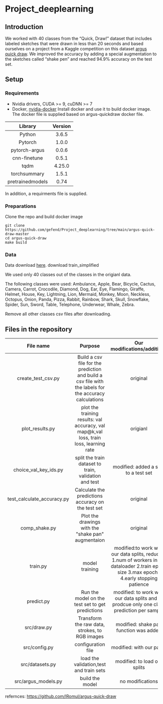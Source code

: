 # Project_deeplearning

## Introduction
We worked with 40 classes from the “Quick, Draw!” dataset that includes labeled sketches that were drawn in less than 20 seconds and based ourselves on a project from a Kaggle competition on this dataset [argus quick draw]( https://github.com/lRomul/argus-quick-draw).
We improved the accuracy by adding a special augmentation to the sketches called “shake pen” and reached 94.9% accuracy on the test set.

## Setup
### Requirements
* Nvidia drivers, CUDA >= 9, cuDNN >= 7
* Docker, [nvidia-docker](https://github.com/NVIDIA/nvidia-docker)
Install docker and use it to build docker image.
The docker file is supplied based on argus-quickdraw docker file.

|Library|Version|
|:-----:|:-----:|
|Python|3.6.5|
|Pytorch|1.0.0|
|pytorch-argus|0.0.6|
|cnn-finetune|0.5.1|
|tqdm|4.25.0|
|torchsummary|1.5.1|
|pretrainedmodels |0.74|

In addition, a requirments file is supplied. 

### Preparations
Clone the repo and build docker image

```shell
git clone https://github.com/gefend/Project_deeplearning/tree/main/argus-quick-draw-master
cd argus-quick-draw
make build
```

### Data
Data download [here](https://www.kaggle.com/c/quickdraw-doodle-recognition/data?select=train_simplified).
download train_simplified

We used only 40 classes out of the classes in the origianl data. 

The following classes were used: Ambulance, Apple, Bear, Bicycle, Cactus, Camera, Carrot, Crocodile, Diamond, Dog, Ear, Eye, Flamingo, Giraffe, Helmet, House, Key, Lightning, Lion, Mermaid, Monkey, Moon, Neckless, Octopus, Onion, Panda, Pizza, Rabbit, Rainbow, Shark, Skull, Snowflake, Spider, Sun, Sword, Table, Telephone, Underwear, Whale, Zebra.

Remove all other classes csv files after downloading.

## Files in the repository
|File name|Purpose|Our modifications/additions|
|:-------:|:-----:|:-------------------------:|
|create_test_csv.py|Build a csv file for the prediction and build a csv file with the labels for the accuracy calculations|original|
|plot_results.py|plot the training results: val accuracy, val map@k,val loss, train loss, learning rate|origianl|
|choice_val_key_ids.py|split the train dataset to train, validation and test|modified: added a split to a test set|
|test_calculate_accuracy.py|Calculate the predictions accuracy on the test set|original|
|comp_shake.py|Plot the drawings with the "shake pan" augmentaion| original|
|train.py|model training|modified:to work with our data splits, reduced: 1.num of workers in the dataloader 2.train epoch size 3.max epochs 4.early stopping patience|
|predict.py|Run the model on the test set to get predictions|modified: to work with our data splits and to prodcue only one class prediction per sample|
|src/draw.py|Transform the raw data, strokes, to RGB images|modified: shake pan function was added|
|src/config.py| configuration file| modified: with our paths|
|src/datasets.py|load the validation,test and train sets| modified: to load our splits|
|src/argus_models.py|build the model| no modifications|



refernces: https://github.com/lRomul/argus-quick-draw
